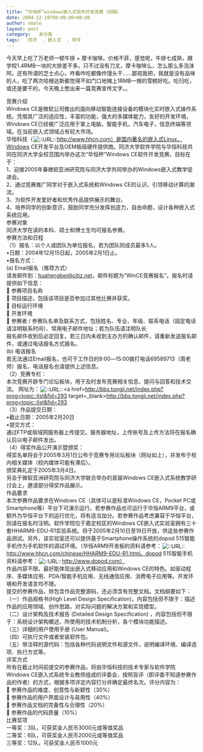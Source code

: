 ```yaml
---
title: “华恒杯”windows嵌入式软件开发竞赛（初稿）
date: 2004-12-19T00:00:00+00:00
author: omale
layout: post
category:   未分类
tags:   同济  , 嵌入式  , 软件
---
```

今天早上吃了万老师一顿牛排 + 摩卡咖啡。价格不菲，感觉呢，牛排七成熟，跟学校1.4RMB一块的大排差不多。只不过没有刀叉，摩卡咖啡么，怎么那么多泡沫阿。还有所谓的芝士点心，咋看咋吃都像炸馒头干……鄙视我把，我就是没有品味的人，吃了两次哈根达斯都觉得不如门口地摊上1RMB一根的雪糕好吃。吃归吃，或还是要干的，今天晚上憋出来一篇竞赛宣传文字。。

竞赛介绍  
Windows CE是微软公司推出的面向移动智能连接设备的模块化实时嵌入式操作系统。凭借其广泛的适应性，丰富的功能，强大的多媒体能力，友好的开发环境，Windows CE已经被广泛应用于掌上电脑，智能手机，汽车电子，信息终端等领域。在当前嵌入式领域占有较大市场。  
华恒科技（<img src=/images/aurl.gif align=absbottom hspace=2 alt=::URL:: border=0><a href=http://www.hhcn.com）是国内著名的嵌入式Linux，Windows target=_blank>http://www.hhcn.com）是国内著名的嵌入式Linux，Windows</a>  CE开发平台及OEM板级硬件提供商。同济大学软件学院与华恒科技共同在同济大学全校范围内举办这次“华恒杯”Windows CE软件开发竞赛，目标在于：  
1、迎接2005年春微软亚洲研究院与同济大学共同举办的Windows嵌入式教学促进会。  
2、通过竞赛推广同学对于嵌入式系统和Windows CE的认识，引领移动计算的潮流。  
3、为软件开发爱好者和优秀作品提供展示的舞台。  
4、培养同学的创新意识，鼓励同学充分发挥创造力，自由命题，设计各种嵌入式系统应用。  
参赛对象  
同济大学在读的本科、硕士和博士生均可报名参赛。  
参赛方法和日程  
（1）报名：以个人或团队为单位报名，若为团队则成员最多5人。  
&#8226;日期：2004年12月15日起，2005年2月1日止。  
&#8226;报名方式：  
(a) Email报名（推荐方式）  
请发邮件到：huahengbei@citiz.net，邮件标题为“WinCE竞赛报名”。报名时请提供如下信息：  
&#61692; 参赛项目名称  
&#61692; 项目描述，包括该项目是否参加过其他比赛并获奖。  
&#61692; 目标运行环境  
&#61692; 开发环境  
&#61692; 参赛者 / 参赛队名单及联系方式，包括姓名、专业、年级、联系电话（固定电话请注明联系时间）、常用电子邮件地址；若为队伍请注明队长  
报名邮件收到后必定回复。若三日内未收到主办方的确认邮件，请重新发送报名邮件，或通过电话报名方式报名。  
(b) 电话报名  
若无法通过Email报名，也可于工作日的9:00―15:00拨打电话69589713（周老师）报名，电话报名也请提供上述信息。  
（2）竞赛专栏：		  
本次竞赛开辟专门论坛板块，用于及时发布竞赛相关信息、提问与回答和技术交流。 网址为：<img src=/images/aurl.gif align=absbottom hspace=2 alt=::URL:: border=0><a href=http://bbs.tongji.net/index.php?prog=topic::list&fid=293 target=_blank>http://bbs.tongji.net/index.php?prog=topic::list&fid=293</a>   
（3）作品提交日期：  
&#8226;截止日期：2005年2月20日  
&#8226;提交方式：  
通过FTP或局域网服务器上传提交。服务器地址，上传账号及上传方法将在报名确认后以电子邮件发出。  
（4）得奖作品公开演示暨颁奖：  
得奖名单将会于2005年3月1日公布于竞赛专用论坛板块（网址如上），并发布于校内相关媒体（校内媒体可能有滞后）。  
颁奖典礼定于2005年3月4日。  
另会于微软亚洲研究院与同济大学联合举办的首届Windows CE嵌入式系统教学研讨会上，邀请部分得奖作品展示。  
作品要求  
本次参赛作品要求在Windows CE（具体可以是标准Windows CE，Pocket PC或Smartphone等）平台下可演示运行。若参赛作品也可运行于华恒ARM9平台，或额外为华恒平台下的运行优化，将有适当加分。若参赛作品考虑兼容于华恒平台，则请在报名时注明。软件学院位于嘉定校区的Windows CE嵌入式实验室拥有三十套HHARM9-EDU-R1实验系统。将于2005年2月10日至19日开放，供这些参赛作品测试。另外，该实验室还可以提供基于Smartphone操作系统的dopod 515智能手机作为手机软件的调试环境。（华恒ARM9开发板的资料请参考：<img src=/images/aurl.gif align=absbottom hspace=2 alt=::URL:: border=0><a href=http://www.hhcn.com/chinese/HHARM9-EDU-R1.html。dopod target=_blank>http://www.hhcn.com/chinese/HHARM9-EDU-R1.html。dopod</a>  515智能手机资料请参考：<img src=/images/aurl.gif align=absbottom hspace=2 alt=::URL:: border=0><a href=http://www.dopod.com） target=_blank>http://www.dopod.com）</a>   
作品内容不限，最好能体现出嵌入式移动应用和Windows CE的特色。如驱动程序、多媒体应用、PDA/智能手机应用、无线通信应用、消费电子应用等。开发环境和开发语言均不限。  
提交的参赛作品，除包含作品完整源码，还必须含有完整文档。文档纲要如下：  
（一）作品规格书(High Level Design Specification)，内容包括但不限于：描述作品的应用领域、创作思路，对实际问题的解决方案和实现模型。  
（二）设计架构及技术报告 (Detailed Design Specification) ，内容包括但不限于：系统设计架构概述、所使用的技术机制分析，各个模块功能描述。  
（三）详细的用户使用手册 (User Manual)。  
（四）可执行文件或者安装软件包。  
（五）带注释的源代码：包括各种代码说明文件和源文件，说明编译环境、编译选项、执行方式等。  
评奖方式  
所有在截止时间前提交的参赛作品，将由华恒科技的技术专家与软件学院Windows CE嵌入式系统专业教师组成的评委会，按照盲评（即评委不知道参赛作品的作者）的方式，根据多项评定内容打分并确定最终名次。评分内容为：  
&#61618; 参赛作品的难度、创意性与新颖性（30%）  
&#61618; 参赛作品的用户界面设计与易用性（40%）  
&#61618; 参赛作品文档的完备性与合理性（20%）  
&#61618; 参赛作品的代码质量（10%）  
比赛奖项  
一等奖：3队，可获奖金人民币3000元或等值奖品  
二等奖：6队，可获奖金人民币2000元或等值奖品  
三等奖：12队，可获奖金人民币1000元

<font class=diary_poster>